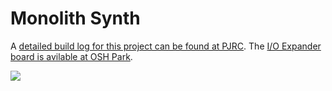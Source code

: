 # Monolith Synth

A [detailed build log for this project can be found at PJRC](https://www.pjrc.com/monolith-synth/).  The [I/O Expander board is avilable at OSH Park](https://oshpark.com/shared_projects/jiW2r6f5).

[![](https://www.pjrc.com/teensy/monolith_synth/card_mf2017_front.png)](https://www.pjrc.com/monolith-synth/)

